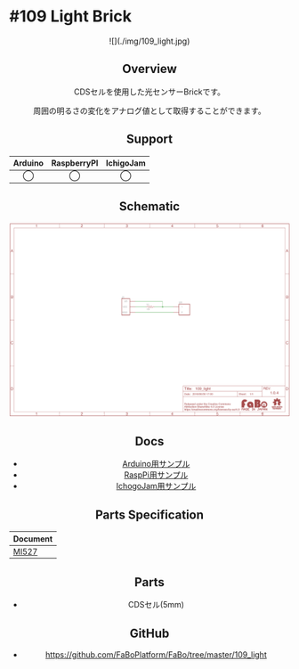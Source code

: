 # #109 Light Brick

<center>![](./img/109_light.jpg)
<!--COLORME-->

## Overview
CDSセルを使用した光センサーBrickです。

周囲の明るさの変化をアナログ値として取得することができます。

## Support
|Arduino|RaspberryPI|IchigoJam|
|:--:|:--:|:--:|
|◯|◯|◯|

## Schematic
![](./img/109_light_sch.png)

## Docs

* [Arduino用サンプル](http://docs.fabo.io/fabo/arduino/brick_analog/109_brick_analog_light.html)
* [RaspPi用サンプル](http://docs.fabo.io/fabo/rasppi/brick_analog/109_brick_analog_light.html)
* [IchogoJam用サンプル](http://docs.fabo.io/fabo/ichigojam/brick_analog/109_brick_analog_light.html)

## Parts Specification
| Document |
|:--|
| [MI527](http://akizukidenshi.com/catalog/g/gI-00110/) |

## Parts
- CDSセル(5mm)

## GitHub
- https://github.com/FaBoPlatform/FaBo/tree/master/109_light
